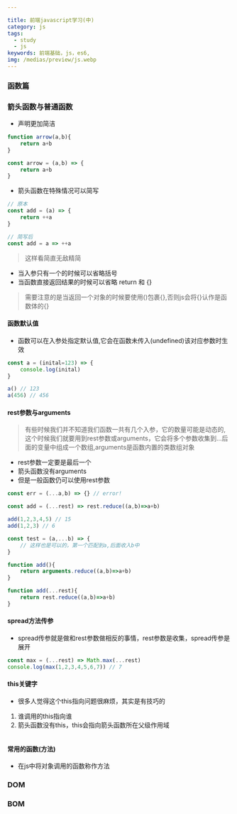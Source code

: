 ```yaml
---

title: 前端javascript学习(中)
category: js
tags:
  - study
  - js
keywords: 前端基础，js，es6,
img: /medias/preview/js.webp
---
```


### 函数篇

### 箭头函数与普通函数

* 声明更加简洁

```js
function arrow(a,b){
    return a+b
}

const arrow = (a,b) => {
    return a+b
}
```

* 箭头函数在特殊情况可以简写

```js
// 原本
const add = (a) => {
    return ++a
}

// 简写后
const add = a => ++a
```

>这样看简直无敌精简

* 当入参只有一个的时候可以省略括号
* 当函数直接返回结果的时候可以省略 return 和 {}

> 需要注意的是当返回一个对象的时候要使用()包裹{},否则js会将{}认作是函数体的{}

#### 函数默认值

* 函数可以在入参处指定默认值,它会在函数未传入(undefined)该对应参数时生效

```js
const a = (inital=123) => {
    console.log(inital)
}

a() // 123
a(456) // 456
```

#### rest参数与arguments

> 有些时候我们并不知道我们函数一共有几个入参，它的数量可能是动态的,这个时候我们就要用到rest参数或arguments，它会将多个参数收集到...后面的变量中组成一个数组,arguments是函数内置的类数组对象

* rest参数一定要是最后一个
* 箭头函数没有arguments
* 但是一般函数仍可以使用rest参数

```js
const err = (...a,b) => {} // error!

const add = (...rest) => rest.reduce((a,b)=>a+b)

add(1,2,3,4,5) // 15
add(1,2,3) // 6

const test = (a,...b) => {
    // 这样也是可以的，第一个匹配到a,后面收入b中
}

function add(){
    return arguments.reduce((a,b)=>a+b)
}

function add(...rest){
    return rest.reduce((a,b)=>a+b)
}
```

#### spread方法传参

* spread传参就是做和rest参数做相反的事情，rest参数是收集，spread传参是展开

```js
const max = (...rest) => Math.max(...rest)
console.log(max(1,2,3,4,5,6,7)) // 7
```

#### this关键字

* 很多人觉得这个this指向问题很麻烦，其实是有技巧的

1. 谁调用的this指向谁
2. 箭头函数没有this，this会指向箭头函数所在父级作用域

```js
```



#### 常用的函数(方法)

* 在js中将对象调用的函数称作方法

### DOM


### BOM

